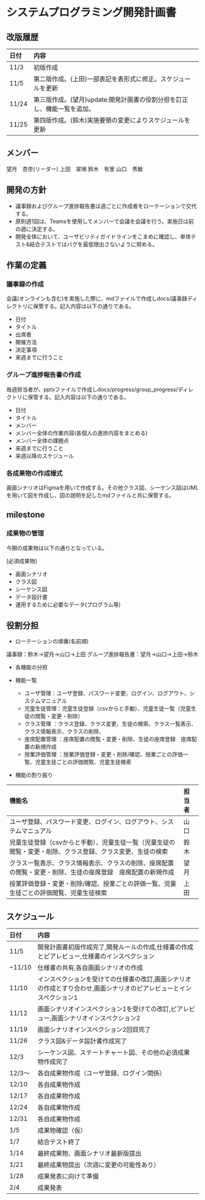 # システムプログラミング開発計画書

## 改版履歴
|日付|内容|
|:--|:--|
|11/3|初版作成|
|11/5|第二版作成。(上田)一部表記を表形式に修正。スケジュールを更新|
|11/24|第三版作成。(望月)update:開発計画書の役割分担を訂正し、機能一覧を追加。|
|11/25|第四版作成。(鈴木)実施要領の変更によりスケジュールを更新|

## メンバー
望月　杏奈(リーダー)
上田　翠鳩
鈴木　有里
山口　秀敏
## 開発の方針
- 議事録およびグループ進捗報告書は週ごとに作成者をローテーションで交代する。
- 原則週1回は、Teamsを使用してメンバーで会議を会議を行う。実施日は前の週に決定する。
- 開発全体において、ユーザビリティガイドラインをこまめに確認し、単体テスト&結合テストではバグを最低限出さないように努める。
## 作業の定義

### 議事録の作成
会議(オンラインも含む)を実施した際に、mdファイルで作成しdocs/議事録ディレクトリに保管する。記入内容は以下の通りである。
- 日付
- タイトル
- 出席者
- 開催方法
- 決定事項
- 来週までに行うこと

### グループ進捗報告書の作成
毎週担当者が、pptxファイルで作成しdocs/progress/group_progress/ディレクトリに保管する。記入内容は以下の通りである。
- 日付
- タイトル
- メンバー
- メンバー全体の作業内容(各個人の進捗内容をまとめる)
- メンバー全体の課題点
- 来週までに行うこと
- 来週以降のスケジュール

### 各成果物の作成様式
画面シナリオはFigmaを用いて作成する。その他クラス図、シーケンス図はUMLを用いて図を作成し、図の説明を記したmdファイルと共に保管する。

## milestone
### 成果物の管理
今期の成果物は以下の通りとなっている。

[必須成果物]
- 画面シナリオ
- クラス図
- シーケンス図
- データ設計書
- 運用するために必要なデータ(プログラム等)


## 役割分担
- ローテーションの順番(名前順)

議事録：鈴木→望月→山口→上田
グループ進捗報告書：望月→山口→上田→鈴木
- 各機能の分担

 - 機能一覧
   - ユーザ管理：ユーザ登録、パスワード変更、ログイン、ログアウト、システムマニュアル
   - 児童生徒管理：児童生徒登録（csvからと手動）、児童生徒一覧（児童生徒の閲覧・変更・削除）
   - クラス管理 ：クラス登録、クラス変更、生徒の検索、クラス一覧表示、クラス情報表示、クラスの削除、
   - 座席配置管理 ：座席配置の閲覧・変更・削除、生徒の座席登録　座席配置の新規作成
   - 授業評価管理 ：授業評価登録・変更・削除/確認、授業ごとの評価一覧、児童生徒ごとの評価閲覧、児童生徒検索


 - 機能の割り振り<br>

|機能名|担当者|
|:--|:--|
|ユーザ登録、パスワード変更、ログイン、ログアウト、システムマニュアル|山口|
|児童生徒登録（csvからと手動）、児童生徒一覧（児童生徒の閲覧・変更・削除、クラス登録、クラス変更、生徒の検索|鈴木|
|クラス一覧表示、クラス情報表示、クラスの削除、座席配置の閲覧・変更・削除、生徒の座席登録　座席配置の新規作成|望月|
|授業評価登録・変更・削除/確認、授業ごとの評価一覧、児童生徒ごとの評価閲覧、児童生徒検索|上田|


## スケジュール
|日付|内容|
|:--|:--|
|11/5|開発計画書初版作成完了,開発ルールの作成,仕様書の作成とピアレビュー,仕様書のインスペクション|
|~11/10|仕様書の共有,各自画面シナリオの作成|
|11/10|インスペクションを受けての仕様書の改訂,画面シナリオの作成とすり合わせ,画面シナリオのピアレビューとインスペクション1|
|11/12|画面シナリオインスペクション1を受けての改訂,ピアレビュー,画面シナリオインスペクション2|
|11/19|画面シナリオインスペクション2回目完了|
|11/26|クラス図&データ設計書作成完了|
|12/3|シーケンス図、ステートチャート図、その他の必須成果物作成完了|
|12/3～|各自成果物作成（ユーザ登録、ログイン関係）|
|12/10|各自成果物作成|
|12/17|各自成果物作成|
|12/24|各自成果物作成|
|12/31|各自成果物作成|
|1/5|成果物確認（仮）|
|1/7|結合テスト終了|
|1/14|最終成果物、画面シナリオ最新版提出|
|1/21|最終成果物提出（次週に変更の可能性あり）|
|1/28|成果発表に向けて準備|
|2/4|成果発表|
